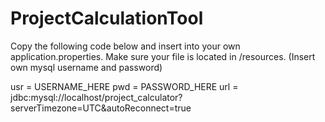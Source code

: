 # ProjectCalculationTool


Copy the following code below and insert into your own application.properties. Make sure your file is located in /resources. (Insert own mysql username and password)

usr = USERNAME_HERE
pwd = PASSWORD_HERE
url = jdbc:mysql://localhost/project_calculator?serverTimezone=UTC&autoReconnect=true
